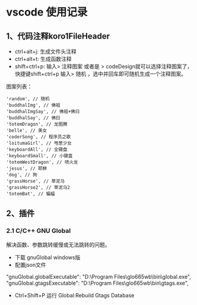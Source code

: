 <!--
 * @Author: Jacky
 * @Date: 2022-05-19 15:20:21
 * @LastEditors: Jacky
 * @LastEditTime: 2022-08-22 13:37:14
 * @FilePath: \StudyNote\VSCode.md
-->
# vscode 使用记录
## 1、代码注释koro1FileHeader

- ctrl+alt+j: 生成文件头注释
- ctrl+alt+t: 生成函数注释
- shift+ctrl+p: 输入> 注释图案 或者是 > codeDesign就可以选择注释图案了，
  快捷键shift+ctrl+p 输入> 随机 ，选中并回车即可随机生成一个注释图案。

图案列表：
~~~
'random', // 随机
'buddhalImg', // 佛祖
'buddhalImgSay', // 佛祖+佛曰
'buddhalSay', // 佛曰
'totemDragon', // 龙图腾
'belle', // 美女
'coderSong', // 程序员之歌
'loitumaGirl', // 甩葱少女
'keyboardAll', // 全键盘 
'keyboardSmall', // 小键盘
'totemWestDragon', // 喷火龙
'jesus', // 耶稣
'dog', // 狗
'grassHorse', // 草泥马
'grassHorse2', // 草泥马2 
'totemBat', // 蝙蝠
~~~

## 2、插件

### 2.1 C/C++ GNU Global
解决函数、参数跳转缓慢或无法跳转的问题。

- 下载 gnuGlobal windows版
- 配置json文件

"gnuGlobal.globalExecutable": "D:\Program Files\glo665wb\bin\global.exe",
"gnuGlobal.gtagsExecutable": "D:\Program Files\glo665wb\bin\gtags.exe",

- Ctrl+Shift+P 运行  Global:Rebuild Gtags Database